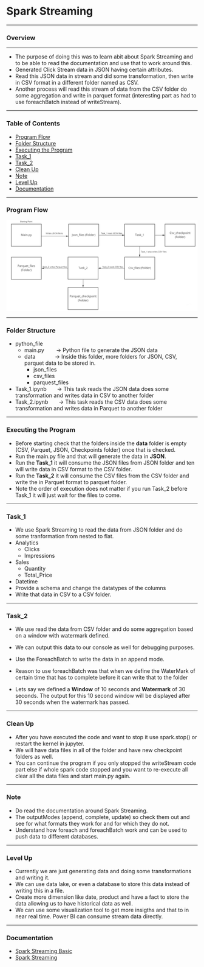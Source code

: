 # Spark Streaming

---

### Overview

---

- The purpose of doing this was to learn abit about Spark Streaming and to be able to read the documentation and use that to work around this. 
- Generated Click Stream data in JSON having certain attributes. 
- Read this JSON data in stream and did some transformation, then write in CSV format in a different folder named as CSV.
- Another process will read this stream of data from the CSV folder do some aggregation and write in parquet format (interesting part as had to use foreachBatch instead of writeStream).

---

### Table of Contents
- [Program Flow](#program-flow)
- [Folder Structure](#folder-structure)
- [Executing the Program](#executing-the-program)
- [Task_1](#task_1)
- [Task_2](#task_2)
- [Clean Up](#clean-up)
- [Note](#note)
- [Level Up](#level-up)
- [Documentation](#documentation)

---

### Program Flow

<p align="center">
  <img src="Images/Flow_1.jpg" width="850" >
</p>


---


### Folder Structure
- python_file
  - main.py   &nbsp;&nbsp;&nbsp;&nbsp;&nbsp;&nbsp;   -> Python file to generate the JSON data
  - data      &nbsp;&nbsp;&nbsp;&nbsp;&nbsp;&nbsp;&nbsp;&nbsp;&nbsp;&nbsp;&nbsp;  -> Inside this folder, more folders for JSON, CSV, parquet data to be stored in.
    - json_files
    - csv_files
    - parquest_files  
- Task_1.ipynb   &nbsp;&nbsp;&nbsp;&nbsp;&nbsp;&nbsp;-> This task reads the JSON data does some transformation and writes data in CSV to another folder
- Task_2.ipynb   &nbsp;&nbsp;&nbsp;&nbsp;&nbsp;&nbsp;-> This task reads the CSV data does some transformation and writes data in Parquet to another folder

---

### Executing the Program
- Before starting check that the folders inside the **data** folder is empty (CSV, Parquet, JSON, Checkpoints folder) once that is checked.
- Run the main.py file and that will generate the data in **JSON**.
- Run the **Task_1** it will consume the JSON files from JSON folder and ten will write data in CSV format to the CSV folder.
- Run the **Task_2** it will consume the CSV files from the CSV folder and write the in Parquet format to parquet folder.
- Note the order of execution does not matter if you run Task_2 before Task_1 it will just wait for the files to come. 

---

### Task_1
- We use Spark Streaming to read the data from JSON folder and do some tranformation from nested to flat.
- Analytics
  - Clicks
  - Impressions
- Sales
  - Quantity
  - Total_Price
- Datetime
- Provide a schema and change the datatypes of the columns
- Write that data in CSV to a CSV folder.

---

### Task_2

- We use read the data from CSV folder and do some aggregation based on a window with watermark defined.
- We can output this data to our console as well for debugging purposes.
- Use the ForeachBatch to write the data in an append mode.

- Reason to use foreachBatch was that when we define the WaterMark of certain time that has to complete before it can write that to the folder
- Lets say we defined a **Window** of 10 seconds and **Watermark** of 30 seconds. The output for this 10 second window will be displayed after 30 seconds when the watermark has passed. 

---

### Clean Up

- After you have executed the code and want to stop it use spark.stop() or restart the kernel in jupyter.
- We will have data files in all of the folder and have new checkpoint folders as well.
- You can continue the program if you only stopped the writeStream code part else if whole spark code stopped and you want to re-execute all clear all the data files and start main.py again.


---

### Note

- Do read the documentation around Spark Streaming.
- The outputModes (append, complete, update) so check them out and see for what formats they work for and for which they do not.
- Understand how foreach and foreachBatch work and can be used to push data to different databases.

---

### Level Up
- Currently we are just generating data and doing some transformations and writing it.
- We can use data lake, or even a database to store this data instead of writing this in a file.
- Create more dimension like date, product and have a fact to store the data allowing us to have historical data as well.
- We can use some visualization tool to get more insigths and that to in near real time. Power BI can consume stream data directly.

---

### Documentation
- [Spark Streaming Basic](https://spark.apache.org/docs/latest/streaming-programming-guide.html)
- [Spark Streaming](https://spark.apache.org/docs/latest/structured-streaming-programming-guide.html)
